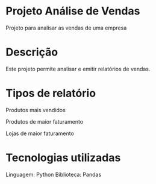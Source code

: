 # Projeto Análise de Vendas
Projeto para analisar as vendas de uma empresa

# Descrição
Este projeto permite analisar e emitir relatórios de vendas.

# Tipos de relatório
Produtos mais vendidos

Produtos de maior faturamento

Lojas de maior faturamento

# Tecnologias utilizadas
Linguagem: Python
Biblioteca: Pandas
